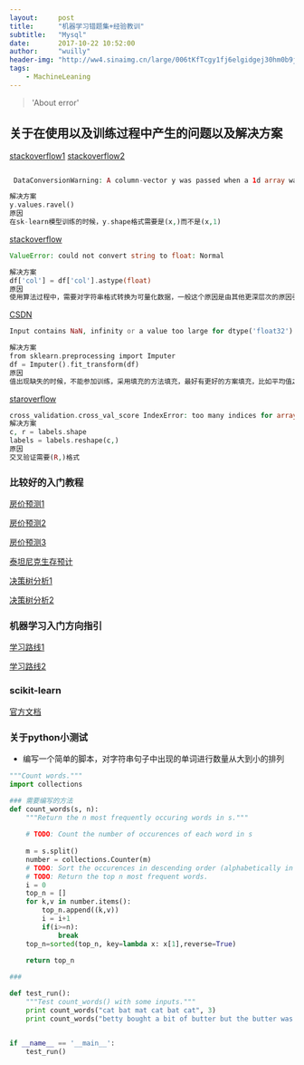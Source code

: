 ```yaml
---
layout:     post
title:      "机器学习错题集+经验教训"
subtitle:   "Mysql"
date:       2017-10-22 10:52:00
author:     "wuilly"
header-img: "http://ww4.sinaimg.cn/large/006tKfTcgy1fj6elgidgej30hm0b9jsd.jpg"
tags:
    - MachineLeaning
---
```

> 'About error'

## 关于在使用以及训练过程中产生的问题以及解决方案


[stackoverflow1](https://stackoverflow.com/questions/29263099/dataconversionwarning-fitting-randomforestregressor-in-scikit)
[stackoverflow2](https://stackoverflow.com/questions/34337093/why-am-i-getting-a-data-conversion-warning)

``` php

 DataConversionWarning: A column-vector y was passed when a 1d array was expected

解决方案
y.values.ravel()
原因
在sk-learn模型训练的时候，y.shape格式需要是(x,)而不是(x,1)

```

[stackoverflow](https://stackoverflow.com/questions/30121181/how-to-convert-string-into-float-value-in-the-dataframe)

``` php
ValueError: could not convert string to float: Normal

解决方案
df['col'] = df['col'].astype(float)
原因
使用算法过程中，需要对字符串格式转换为可量化数据，一般这个原因是由其他更深层次的原因引起的，最好检查一下数据
```

[CSDN](http://blog.csdn.net/fjqcyq2/article/details/46627319)

``` php
Input contains NaN, infinity or a value too large for dtype('float32').

解决方案
from sklearn.preprocessing import Imputer
df = Imputer().fit_transform(df)
原因
值出现缺失的时候，不能参加训练，采用填充的方法填充，最好有更好的方案填充，比如平均值之类的（这种默认方法很影响正确率）

```

[staroverflow](https://stackoverflow.com/questions/28036812/indexerror-too-many-indices-for-array)

``` php
cross_validation.cross_val_score IndexError: too many indices for array
解决方案
c, r = labels.shape
labels = labels.reshape(c,)
原因
交叉验证需要(R,)格式
```

### 比较好的入门教程

[房价预测1](http://blog.csdn.net/ns2250225/article/details/72626155)

[房价预测2](http://blog.csdn.net/u010016927/article/details/75452594)

[房价预测3](http://www.jianshu.com/p/62716b33e7be)

[泰坦尼克生存预计](http://blog.csdn.net/SilenceGTX)

[决策树分析1](http://www.cnblogs.com/leoo2sk/archive/2010/09/19/decision-tree.html)

[决策树分析2](http://blog.csdn.net/yujianmin1990/article/details/49864813)

### 机器学习入门方向指引

[学习路线1](http://blog.sina.com.cn/s/blog_d178ee980102w24k.html)

[学习路线2](http://blog.csdn.net/leayc/article/details/74178382)

### scikit-learn

[官方文档](http://scikit-learn.org/stable/user_guide.html)

### 关于python小测试

- 编写一个简单的脚本，对字符串句子中出现的单词进行数量从大到小的排列

``` python
"""Count words."""
import collections

### 需要编写的方法
def count_words(s, n):
    """Return the n most frequently occuring words in s."""
    
    # TODO: Count the number of occurences of each word in s
    
    m = s.split()
    number = collections.Counter(m)
    # TODO: Sort the occurences in descending order (alphabetically in case of ties)
    # TODO: Return the top n most frequent words.
    i = 0
    top_n = []
    for k,v in number.items():
        top_n.append((k,v))
        i = i+1
        if(i>=n):
            break
    top_n=sorted(top_n, key=lambda x: x[1],reverse=True)
    
    return top_n

###

def test_run():
    """Test count_words() with some inputs."""
    print count_words("cat bat mat cat bat cat", 3)
    print count_words("betty bought a bit of butter but the butter was bitter", 3)


if __name__ == '__main__':
    test_run()
```